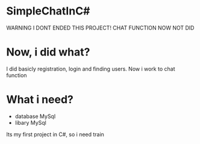 # SimpleChatInC#
WARNING I DONT ENDED THIS PROJECT! CHAT FUNCTION NOW NOT DID

# Now, i did what?
I did basicly registration, login and finding users. Now i work to chat function

# What i need?
- database MySql
- libary MySql

Its my first project in C#, so i need train
